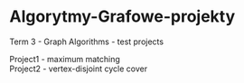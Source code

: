 # Algorytmy-Grafowe-projekty
Term 3 - Graph Algorithms - test projects

Project1 - maximum matching<br>
Project2 - vertex-disjoint cycle cover
